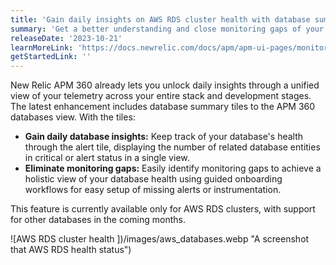 ```yaml
---
title: 'Gain daily insights on AWS RDS cluster health with database summary tiles.'
summary: 'Get a better understanding and close monitoring gaps of your databases in APM 360 '
releaseDate: '2023-10-21'
learnMoreLink: 'https://docs.newrelic.com/docs/apm/apm-ui-pages/monitoring/databases-page-view-operations-throughput-response-time/'
getStartedLink: ''
---
```


New Relic APM 360 already lets you unlock daily insights through a unified view of your telemetry across your entire stack and development stages. The latest enhancement includes database summary tiles to the APM 360 databases view. With the tiles:

- **Gain daily database insights:** Keep track of your database's health through the alert tile, displaying the number of related database entities in critical or alert status in a single view.
- **Eliminate monitoring gaps:** Easily identify monitoring gaps to achieve a holistic view of your database health using guided onboarding workflows for easy setup of missing alerts or instrumentation.

This feature is currently available only for AWS RDS clusters, with support for other databases in the coming months.

![AWS RDS cluster health ])/images/aws_databases.webp "A screenshot that AWS RDS health status")
